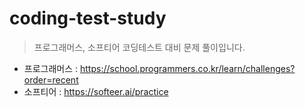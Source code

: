 # coding-test-study
> 프로그래머스, 소프티어 코딩테스트 대비 문제 풀이입니다.
>
- 프로그래머스 : https://school.programmers.co.kr/learn/challenges?order=recent
- 소프티어 : https://softeer.ai/practice
